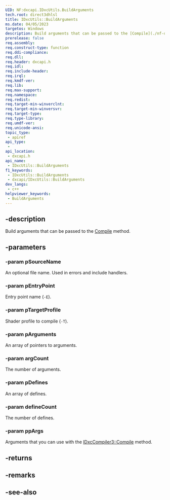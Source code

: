 ```yaml
---
UID: NF:dxcapi.IDxcUtils.BuildArguments
tech.root: direct3dhlsl
title: IDxcUtils::BuildArguments
ms.date: 04/05/2023
targetos: Windows
description: Build arguments that can be passed to the [Compile](./nf-dxcapi-idxccompiler3-compile) method.
prerelease: false
req.assembly: 
req.construct-type: function
req.ddi-compliance: 
req.dll: 
req.header: dxcapi.h
req.idl: 
req.include-header: 
req.irql: 
req.kmdf-ver: 
req.lib: 
req.max-support: 
req.namespace: 
req.redist: 
req.target-min-winverclnt: 
req.target-min-winversvr: 
req.target-type: 
req.type-library: 
req.umdf-ver: 
req.unicode-ansi: 
topic_type:
 - apiref
api_type:
 - 
api_location:
 - dxcapi.h
api_name:
 - IDxcUtils::BuildArguments
f1_keywords:
 - IDxcUtils::BuildArguments
 - dxcapi/IDxcUtils::BuildArguments
dev_langs:
 - c++
helpviewer_keywords:
 - BuildArguments
---
```


## -description

Build arguments that can be passed to the [Compile](./nf-dxcapi-idxccompiler3-compile) method.

## -parameters

### -param pSourceName

An optional file name. Used in errors and include handlers.

### -param pEntryPoint

Entry point name (`-E`).

### -param pTargetProfile

Shader profile to compile (`-T`).

### -param pArguments

An array of pointers to arguments.

### -param argCount

The number of arguments.

### -param pDefines

An array of defines.

### -param defineCount

The number of defines.

### -param ppArgs

Arguments that you can use with the [IDxcCompiler3::Compile](./nf-dxcapi-idxccompiler3-compile) method.

## -returns

## -remarks

## -see-also
